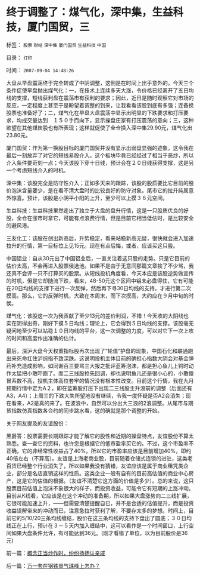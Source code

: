 # 终于调整了：煤气化，深中集，生益科技，厦门国贸，三

标签： `股票` `财经` `深中集` `厦门国贸` `生益科技` `中国` 

目录： `打印`

时间： `2007-09-04 14:48:26`

大盘从早盘震荡终于完全转成了中阴调整，这倒是在时间上出乎意外的。今天三个条件促使早盘抛出煤气化：一，在技术上连续多天大涨，令价格已经离开了五日均线的支撑，短线获利盘在震荡市有获利的要求；因此，近日是随时观察它对市场的反应，一定程度上甚至于是盼望着调整的到来，让我看看该股到底有多强；连备换股票也准备好了；二，煤气化在早盘大盘震荡中显示出明显的下跌要求和打压要求，均成交量达到　１５０手而向下，显示操盘庄家有打压震荡的意向；三，这种欲望在其他煤炭股也有所表现；这样就促使了全仓换入深中集29.90元，煤气化出23.80元。

厦门国贸：作为第一换股目标的厦门国贸并没有显示出弱盘显强的迹象，这令我在最后一刻放弃了对它的短线易股介入。这个板块毕竟已经经过了相当于恶炒，所以介入条件要苛刻一点；今天该股下穿十日线，预计会在２０日线获得支撑，这是另一个考虑短线介入的时机。

深中集：该股完全是防守性介入；正如多天来的跟踪，该股的股质要比它目前的股价泡沫含量要少，是在看不清大盘时的比较良好的防守对象。尾市它的拉升纯属意外惊喜。预计，该股是小阴平小阳的上升，至少可以上摸３６元空间。

生益科技：生益科技果然走出了独立于大盘的盘升行情，这是一只股质优良的好股，全仓在涨市时拿它，可能有点浪费行情，但是目前它相当低估时，是比较安全的避风港。

三友化工：该股在创出新高后，升势稳定，看来站稳新高无疑，很快就会进入加速拉升的行情，第一目标位上见15元。现在有点后悔，或者，应该买这只股。

中国铝业：自从30元出了中国铝业后，一直关注着这只股的走势。只是它目前的估价太高，不会再进入股票侯选池。如果不是由于无意间那篇文章挨了不少骂，我还真不会评一只不打算买的股票。从短线投机角度看，今天本应是该股逆势做宣传的时机，但是它却随流下跌，看来，48-50元这个区间中铝未必盘得住，它有可能在20日均线的支撑下进行一次反弹，然后再下寻30日均线的支持，才进行第二次摸高。那么，它的反弹时机，大致在本周末，而下次摸高，大约应在９月中旬的时侯。

煤气化：该股这一次为我贡献了至少13元的差价利润，不错！今天收的大阴线也实在阴得出奇，刚好下摸５日均线；理论上，它会得到５日均线的支撑。该股毫无疑问地至少可以站稳１０日均线的平台，这一次调整的力度，可以对它下一次上攻的时间和高度作出准确的估计。

最后，深沪大盘今天权重指标股再次出现了“轮值”护盘的现象，中国石化和联通跑出来死命扛住沪综指不致深跌。这说明投机主体目前的确担心指数大阴会对基金弹药补充造成影响，如同谢百三要骂三大报之批评蓝筹泡沫，都是担心鱼儿上钩时动作太猛把小散吓跑了。而二三线股抢先回调，却也说明鱼儿还是很小心的，小散傻冒系数不高，投机主体高位套牢的情况没有根本性改变。目前这个行情，我在九月预期行情中定为A２，即在蓝筹股打压下出现二三线股主升浪前的调整（后面还有A3，A4）；上周三的下跌大失所望地没有继续，令我一度怀疑是否A2会消失；现在看来，A2是真的来了。在波浪中，自然可以分出大三浪的2浪调整。从尾市与期货指数仿真指数各合约的同步跳水看，这的确就是那个调整的开始。

关于网友提及的友谊股份：

黑爵答：股票需要长期跟踪才能了解它的股性和近期的操盘特点，友谊股份不算太熟悉。查一查它的资料，也许您是根据它的低市盈率买它的。不过，这个市盈率不正确，它的非经常性收益占了40%，所以它的市盈率应该是目前增加40%，即约40倍左右（不算高）。友谊是上海老商业股，目前随着仓储式连锁的进驻，这类老百货已经整个行业消失了，所以如果我没有猜错，友谊应该是属于商业租凭类企业，部分是名店直销这样的性质。这类企业一般有自有的目前高估值的商业中心房产，这是它的估值的根据。（友谊不清楚它这方面的价值是多少）。总的来说，这只股票目前估值上泡沫不象很大的样子，而投资收益，可能令它有短期的上涨冲动。目前从K线看，它应该是在这个冲动的准备期，所以如果大盘涨势向二三线扩展，它很可能加速上升，——但需要清楚提醒自已，并不是合适的估值提升，而是投资收益误解带来的冲动而已，注意急拉时获利了解，不要存太多的梦想。时间上，目前它的5/10/20三条均线缠结，股价在这三条均线的支持下盘出了圆底；３０日均线正在上行，预计在３－５天内加入缠结中，这可以看作是一个时间窗口，上行空间如果大盘条件允许，有可能达到36元。(刚才看错了单位，以为目前股价是36元)



前一篇：[概念正当炒作时，纷纷扬扬认亲戚](../../../2007/9/4/概念正当炒作时，纷纷扬扬认亲戚.md)

后一篇：[万一套在钢铁景气珠峰上怎办？](../../../2007/9/4/万一套在钢铁景气珠峰上怎办？.md)